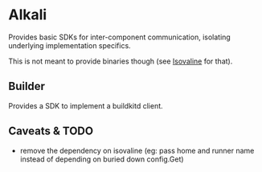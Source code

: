 # Alkali

Provides basic SDKs for inter-component communication, isolating underlying implementation specifics.

This is not meant to provide binaries though (see [Isovaline](https://github.com/codecomet-io/isovaline) for that).

## Builder

Provides a SDK to implement a buildkitd client.

## Caveats & TODO

* remove the dependency on isovaline (eg: pass home and runner name instead of depending on buried down config.Get)
